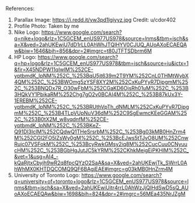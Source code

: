 References:

1. Parallax Image: https://i.redd.it/yw3pd1lgiyyz.jpg Credit: u/cdor402
2. Profile Photo: Taken by me
3. Nike Logo: https://www.google.com/search?q=nike+logo&rlz=1C5GCEM_enUS977US978&source=lnms&tbm=isch&sa=X&ved=2ahUKEwiU7dD1rLL0AhWhJTQIHYV0CJUQ_AUoAXoECAEQAw&biw=1646&bih=856&dpr=2#imgrc=t80JTFTSDbrm6M
4. HP Logo: https://www.google.com/search?q=hp+logo&rlz=1C5GCEM_enUS977US978&tbm=isch&source=iu&ictx=1&fir=X45NDPW11qIwlM%252CE-yptbmdK_IpNM%252C_%253BqU5jt639m2T9YM%252CnL0THMtWvbX4QM%252C_%253BWOmg5zYSF8XY2M%252CxKuPYyR7DipgmM%252C_%253BNQDx7R_O30wFbM%252CGaKD6OjsRh01uM%252C_%253B3HQkVY1PbikaRM%252Chg7gO2v0BCAI4M%252C_%253B87kUx3Y-1EREBM%252CE-yptbmdK_IpNM%252C_%253BRUthVpTh_dNMLM%252CxKuPYyR7DipgmM%252C_%253B4TLpVUpNuV36dM%252C9SgEwmcKEeGGAM%252C_%253B0tX2M_w8vqdnfM%252CE-yptbmdK_IpNM%252C_%253BKeZ-Q91Dl3IclM%252CQdwQ1THeSrsrbM%252C_%253Bg03kMB0HnZrm4M%252CGI2FO5lZsWy0gM%252C_%253BcEJws5tTJvO8UM%252CnwRujc07VSFokM%252C_%253BcyRwkGMsy2iq8M%252CucCuu0CNyuucHM%252C_%253BGbHgJutJC5kYRM%252CKhkMeigEiPKHlM%252C_&vet=1&usg=AI4_-kQaRjtxCbyjh9wR2q8fpcQYzO2SaA&sa=X&ved=2ahUKEwjTk_SWrrL0AhWhMX0KHTDQCOMQ9QF6BAgjEAE#imgrc=g03kMB0HnZrm4M
5. University of Toronto Logo: https://www.google.com/search?q=university+of+toronto+logo&rlz=1C5GCEM_enUS977US978&source=lnms&tbm=isch&sa=X&ved=2ahUKEwiUitr4rrL0AhWzJjQIHdSwD5sQ_AUoAXoECAEQAw&biw=1698&bih=824&dpr=2#imgrc=56MEa435NrJZgM